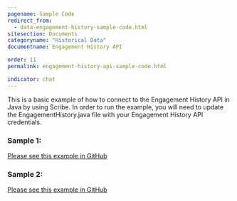```yaml
---
pagename: Sample Code
redirect_from:
  - data-engagement-history-sample-code.html
sitesection: Documents
categoryname: "Historical Data"
documentname: Engagement History API

order: 11
permalink: engagement-history-api-sample-code.html

indicator: chat
---
```


This is a basic example of how to connect to the Engagement History API in Java by using Scribe.
In order to run the example, you will need to update the EngagementHistory.java file with your Engagement History API credentials.

### Sample 1:

[Please see this example in GitHub](https://github.com/LivePersonInc/developers-community/blob/master/assets/Code%20examples/APIs/Java-EngagementHistoryAPI/src/main/java/EngagementHistory.java)

### Sample 2:

[Please see this example in GitHub](https://github.com/LivePersonInc/developers-community/blob/master/assets/Code%20examples/APIs/Java-EngagementHistoryAPI/src/main/java/EHAPI.java)


